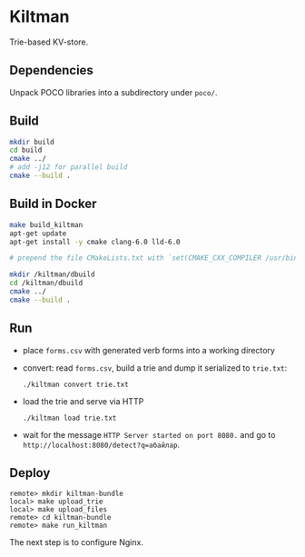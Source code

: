# Kiltman

Trie-based KV-store.

## Dependencies

Unpack POCO libraries into a subdirectory under `poco/`.

## Build

```bash
mkdir build
cd build
cmake ../
# add -j12 for parallel build
cmake --build .
```

## Build in Docker

```bash
make build_kiltman
apt-get update
apt-get install -y cmake clang-6.0 lld-6.0

# prepend the file CMakeLists.txt with `set(CMAKE_CXX_COMPILER /usr/bin/clang++-6.0)`

mkdir /kiltman/dbuild
cd /kiltman/dbuild
cmake ../
cmake --build .
```

## Run

- place `forms.csv` with generated verb forms into a working directory
- convert: read `forms.csv`, build a trie and dump it serialized to `trie.txt`:

  ```
  ./kiltman convert trie.txt
  ```
- load the trie and serve via HTTP
  ```
  ./kiltman load trie.txt
  ```
- wait for the message `HTTP Server started on port 8080.` and go to `http://localhost:8080/detect?q=абайлар`.

## Deploy

```
remote> mkdir kiltman-bundle
local> make upload_trie
local> make upload_files
remote> cd kiltman-bundle
remote> make run_kiltman
```

The next step is to configure Nginx.
